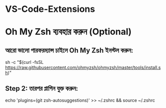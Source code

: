 # VS-Code-Extensions
# Oh My Zsh ব্যবহার করুন (Optional)
## আরো ভালো পারফরম্যান্স চাইলে Oh My Zsh ইনস্টল করুন:

sh -c "$(curl -fsSL https://raw.githubusercontent.com/ohmyzsh/ohmyzsh/master/tools/install.sh)"


## Step 2: তারপর প্লাগিন যুক্ত করুন:
echo 'plugins=(git zsh-autosuggestions)' >> ~/.zshrc && source ~/.zshrc



